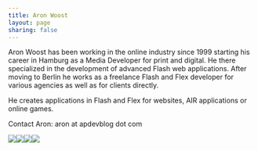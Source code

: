 ```yaml
---
title: Aron Woost
layout: page
sharing: false
---
```

<p>Aron Woost has been working in the online industry since 1999 starting his career in Hamburg as a Media Developer for print and digital. He there specialized in the development of advanced Flash web applications. After moving to Berlin he works as a freelance Flash and Flex developer for various agencies as well as for clients directly.</p>
<p>He creates applications in Flash and Flex for websites, AIR applications or online games.</p>
<p>Contact Aron: aron at apdevblog dot com</p>
<p><a href="http://linkedin.com/in/aronwoost"><img src="/images/img/linkedin_btn.jpg" /></a><a href="http://twitter.com/aronwoost"><img src="/images/img/twitter_btn.jpg" /></a><a href="https://www.xing.com/profile/Aron_Woost"><img src="/images/img/xing_btn.jpg" /></a><a href="http://www.facebook.com/aronwoost"><img src="/images/img/facebook_btn.jpg" /></a>
<div class="tweetmeme_button" style="float: left; margin-right: 10px; margin-bottom: 10px;"><a class="tm_button" rel="&amp;style=normal&amp;b=2" href="/aron-woost/"></a></div>
